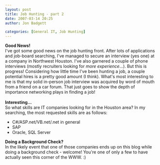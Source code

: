 ```yaml
---
layout: post
title: Job Hunting - part 2
date: 2007-03-14 20:25
author: Jon Badgett

categories: [General IT, Job Hunting]
---
```

<span style="font-weight: bold;">Good News!</span><br />I've got some good news on the job hunting front.  After lots of applications and job-board searching, I've managed to secure an interview (yes one) at a company in Northwest Houston. I've also garnered a couple of phone interviews (mostly recruiters looking for <span style="font-style: italic;">more experience</span>...).  But this is progress! Considering how little time I've been hunting a job, a couple potential hires is a pretty good amount (I think).  What's most interesting to me is that my solid in-person job interview was acquired by word of mouth from a friend on a car forum. That just goes to show the depth of importance networking plays in finding a job!<br /><br /><span style="font-weight: bold;">Interesting...</span><br />So what skills are IT companies looking for in the Houston area? In my searching, the most requested skills are as follows:<br /><ul><li>C#/ASP.net/VB.net/.net in general<br /></li><li>SAP</li><li>Oracle, SQL Server</li></ul><span style="font-weight: bold;">Doing a Background Check?</span><br />In the likely event that one of those companies ends up on this blog while doing a background check - welcome! You're one of only a few to have actually seen this corner of the WWW. :)
